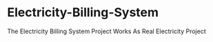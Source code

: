 # Electricity-Billing-System
The Electricity Billing System Project Works As Real Electricity Project 
